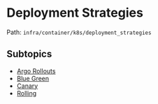 # Deployment Strategies

Path: `infra/container/k8s/deployment_strategies`

## Subtopics
- [Argo Rollouts](./argo_rollouts/README.md)
- [Blue Green](./blue_green/README.md)
- [Canary](./canary/README.md)
- [Rolling](./rolling/README.md)
